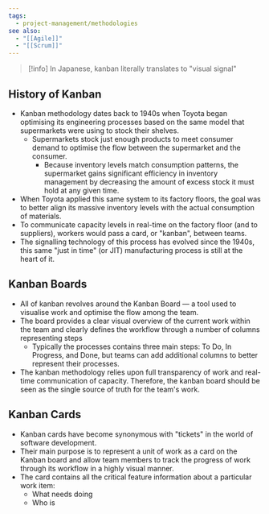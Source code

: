 ```yaml
---
tags:
  - project-management/methodologies
see also:
  - "[[Agile]]"
  - "[[Scrum]]"
---
```

> [!info]
> In Japanese, kanban literally translates to "visual signal"

## History of Kanban
- Kanban methodology dates back to 1940s when Toyota began optimising its engineering processes based on the same model that supermarkets were using to stock their shelves.
	- Supermarkets stock just enough products to meet consumer demand to optimise the flow between the supermarket and the consumer.
		- Because inventory levels match consumption patterns, the supermarket gains significant efficiency in inventory management by decreasing the amount of excess stock it must hold at any given time.
- When Toyota applied this same system to its factory floors, the goal was to better align its massive inventory levels with the actual consumption of materials.
- To communicate capacity levels in real-time on the factory floor (and to suppliers), workers would pass a card, or "kanban", between teams.
- The signalling technology of this process has evolved since the 1940s, this same "just in time" (or JIT) manufacturing process is still at the heart of it.

## Kanban Boards
- All of kanban revolves around the Kanban Board — a tool used to visualise work and optimise the flow among the team.
- The board provides a clear visual overview of the current work within the team and clearly defines the workflow through a number of columns representing steps
	- Typically the processes contains three main steps: To Do, In Progress, and Done, but teams can add additional columns to better represent their processes.
- The kanban methodology relies upon full transparency of work and real-time communication of capacity. Therefore, the kanban board should be seen as the single source of truth for the team's work.

## Kanban Cards
- Kanban cards have become synonymous with "tickets" in the world of software development. 
- Their main purpose is to represent a unit of work as a card on the Kanban board and allow team members to track the progress of work through its workflow in a highly visual manner.
- The card contains all the critical feature information about a particular work item:
	- What needs doing
	- Who is 